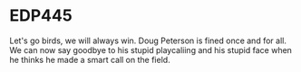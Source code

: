 # EDP445
Let's go birds, we will always win.
Doug Peterson is fined once and for all. We can now say goodbye to his stupid playcaliing and his stupid face when he thinks he made a smart call on the field.
